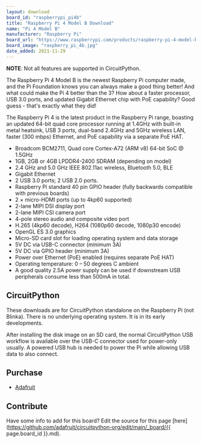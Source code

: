 ```yaml
---
layout: download
board_id: "raspberrypi_pi4b"
title: "Raspberry Pi 4 Model B Download"
name: "Pi 4 Model B"
manufacturer: "Raspberry Pi"
board_url: "https://www.raspberrypi.com/products/raspberry-pi-4-model-b/"
board_image: "raspberry_pi_4b.jpg"
date_added: 2021-11-29
---
```


**NOTE**: Not all features are supported in CircuitPython.

The Raspberry Pi 4 Model B is the newest Raspberry Pi computer made, and the Pi Foundation knows you can always make a good thing better! And what could make the Pi 4 better than the 3? How about a faster processor, USB 3.0 ports, and updated Gigabit Ethernet chip with PoE capability? Good guess - that's exactly what they did!

The Raspberry Pi 4 is the latest product in the Raspberry Pi range, boasting an updated 64-bit quad core processor running at 1.4GHz with built-in metal heatsink, USB 3 ports, dual-band 2.4GHz and 5GHz wireless LAN, faster (300 mbps) Ethernet, and PoE capability via a separate PoE HAT.

- Broadcom BCM2711, Quad core Cortex-A72 (ARM v8) 64-bit SoC @ 1.5GHz
- 1GB, 2GB or 4GB LPDDR4-2400 SDRAM (depending on model)
- 2.4 GHz and 5.0 GHz IEEE 802.11ac wireless, Bluetooth 5.0, BLE
- Gigabit Ethernet
- 2 USB 3.0 ports; 2 USB 2.0 ports.
- Raspberry Pi standard 40 pin GPIO header (fully backwards compatible with previous boards)
- 2 × micro-HDMI ports (up to 4kp60 supported)
- 2-lane MIPI DSI display port
- 2-lane MIPI CSI camera port
- 4-pole stereo audio and composite video port
- H.265 (4kp60 decode), H264 (1080p60 decode, 1080p30 encode)
- OpenGL ES 3.0 graphics
- Micro-SD card slot for loading operating system and data storage
- 5V DC via USB-C connector (minimum 3A)
- 5V DC via GPIO header (minimum 3A)
- Power over Ethernet (PoE) enabled (requires separate PoE HAT)
- Operating temperature: 0 – 50 degrees C ambient
- A good quality 2.5A power supply can be used if downstream USB peripherals consume less than 500mA in total.

## CircuitPython

These downloads are for CircuitPython standalone on the Raspberry Pi (not Blinka). There is no underlying operating system. It is in its early developments.

After installing the disk image on an SD card, the normal CircuitPython USB workflow is available over the USB-C connector used for power-only usually. A powered USB hub is needed to power the Pi while allowing USB data to also connect.

## Purchase
* [Adafruit](https://www.adafruit.com/product/4295)

## Contribute

Have some info to add for this board? Edit the source for this page [here](https://github.com/adafruit/circuitpython-org/edit/main/_board/{{ page.board_id }}.md).
